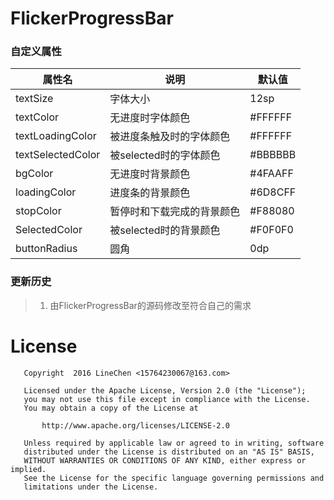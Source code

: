 # FlickerProgressBar


### 自定义属性

| 属性名 | 说明 | 默认值 |
|--------|--------|--------|
| textSize |     字体大小    | 	 12sp	|
| textColor |    无进度时字体颜色    | 	#FFFFFF 	|
| textLoadingColor |    被进度条触及时的字体颜色    | 	#FFFFFF 	|
| textSelectedColor |    被selected时的字体颜色    | 	#BBBBBB 	|
| bgColor |    无进度时背景颜色    | 	#4FAAFF 	|
| loadingColor |    进度条的背景颜色    | 	#6D8CFF 	|
| stopColor |    暂停时和下载完成的背景颜色    | 	#F88080 	|
| SelectedColor |    被selected时的背景颜色    | 	#F0F0F0 	|
| buttonRadius |    圆角    | 	0dp 	|


### 更新历史
>1. 由FlickerProgressBar的源码修改至符合自己的需求


# License

```
   Copyright  2016 LineChen <15764230067@163.com>

   Licensed under the Apache License, Version 2.0 (the "License");
   you may not use this file except in compliance with the License.
   You may obtain a copy of the License at

       http://www.apache.org/licenses/LICENSE-2.0

   Unless required by applicable law or agreed to in writing, software
   distributed under the License is distributed on an "AS IS" BASIS,
   WITHOUT WARRANTIES OR CONDITIONS OF ANY KIND, either express or implied.
   See the License for the specific language governing permissions and
   limitations under the License.
```




